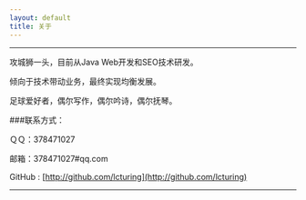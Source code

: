 ```yaml
---
layout: default
title: 关于
---
```


---

攻城狮一头，目前从Java Web开发和SEO技术研发。     

倾向于技术带动业务，最终实现均衡发展。            

足球爱好者，偶尔写作，偶尔吟诗，偶尔抚琴。  



###联系方式：

ＱＱ：378471027

邮箱：378471027#qq.com

GitHub : [http://github.com/lcturing](http://github.com/lcturing)

----
